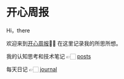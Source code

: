 # 开心周报

Hi，there

欢迎来到[开心周报](https://kxzb.fun/)👏🏻 在这里记录我的所思所想。

我的认知思考和技术笔记 👉🏻 [posts](https://kxzb.fun/posts/)

每天日记 👉🏻 [journal](https://kxzb.fun/journal/)
